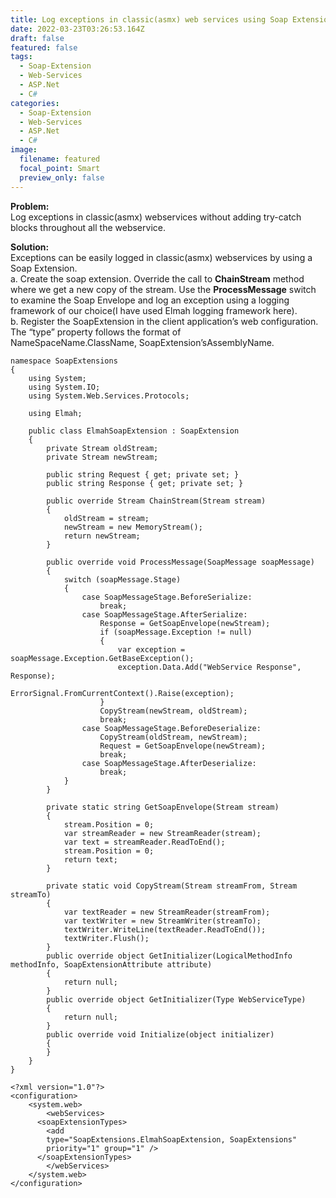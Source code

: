 ```yaml
---
title: Log exceptions in classic(asmx) web services using Soap Extension
date: 2022-03-23T03:26:53.164Z
draft: false
featured: false
tags:
  - Soap-Extension
  - Web-Services
  - ASP.Net
  - C#
categories:
  - Soap-Extension
  - Web-Services
  - ASP.Net
  - C#
image:
  filename: featured
  focal_point: Smart
  preview_only: false
---
```

**Problem:**\
Log exceptions in classic(asmx) webservices without adding try-catch blocks throughout all the webservice.

**Solution:**\
Exceptions can be easily logged in classic(asmx) webservices by using a Soap Extension.\
a. Create the soap extension. Override the call to **ChainStream** method where we get a new copy of the stream. Use the **ProcessMessage** switch to examine the Soap Envelope and log an exception using a logging framework of our choice(I have used Elmah logging framework here).\
b. Register the SoapExtension in the client application’s web configuration. The “type” property follows the format of\
NameSpaceName.ClassName, SoapExtension’sAssemblyName.

```
namespace SoapExtensions
{
    using System;
    using System.IO;
    using System.Web.Services.Protocols;
 
    using Elmah;
 
    public class ElmahSoapExtension : SoapExtension
    {
        private Stream oldStream;
        private Stream newStream;
 
        public string Request { get; private set; }
        public string Response { get; private set; }
 
        public override Stream ChainStream(Stream stream)
        {
            oldStream = stream;
            newStream = new MemoryStream();
            return newStream;
        }
 
        public override void ProcessMessage(SoapMessage soapMessage)
        {
            switch (soapMessage.Stage)
            {
                case SoapMessageStage.BeforeSerialize:
                    break;
                case SoapMessageStage.AfterSerialize:
                    Response = GetSoapEnvelope(newStream);
                    if (soapMessage.Exception != null)
                    {
                        var exception = soapMessage.Exception.GetBaseException();
                        exception.Data.Add("WebService Response", Response);
                        ErrorSignal.FromCurrentContext().Raise(exception);
                    }
                    CopyStream(newStream, oldStream);
                    break;
                case SoapMessageStage.BeforeDeserialize:
                    CopyStream(oldStream, newStream);
                    Request = GetSoapEnvelope(newStream);
                    break;
                case SoapMessageStage.AfterDeserialize:
                    break;
            }
        }
 
        private static string GetSoapEnvelope(Stream stream)
        {
            stream.Position = 0;
            var streamReader = new StreamReader(stream);
            var text = streamReader.ReadToEnd();
            stream.Position = 0;
            return text;
        }
 
        private static void CopyStream(Stream streamFrom, Stream streamTo)
        {
            var textReader = new StreamReader(streamFrom);
            var textWriter = new StreamWriter(streamTo);
            textWriter.WriteLine(textReader.ReadToEnd());
            textWriter.Flush();
        }
        public override object GetInitializer(LogicalMethodInfo methodInfo, SoapExtensionAttribute attribute)
        {
            return null;
        }
        public override object GetInitializer(Type WebServiceType)
        {
            return null;
        }
        public override void Initialize(object initializer)
        {
        }
    }
}
```

```
<?xml version="1.0"?>
<configuration>
	<system.web>
		<webServices>
      <soapExtensionTypes>
        <add 
        type="SoapExtensions.ElmahSoapExtension, SoapExtensions" 
        priority="1" group="1" />
      </soapExtensionTypes>      
		</webServices>
	</system.web>
</configuration>
```